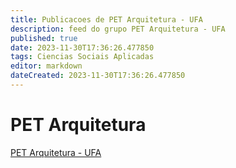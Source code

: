 ```yaml
---
title: Publicacoes de PET Arquitetura - UFA
description: feed do grupo PET Arquitetura - UFA
published: true
date: 2023-11-30T17:36:26.477850
tags: Ciencias Sociais Aplicadas
editor: markdown
dateCreated: 2023-11-30T17:36:26.477850
---
```


# PET Arquitetura
[PET Arquitetura - UFA](/grupo/72PETArquiteturaUFA.md)